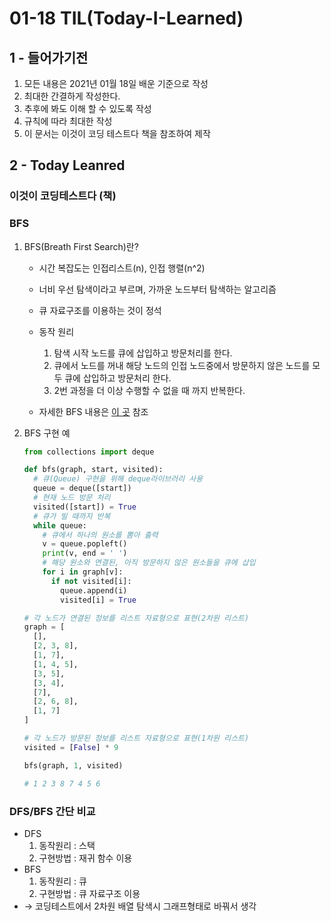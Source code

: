 01-18 TIL(Today-I-Learned)
==================

1 - 들어가기전  
-------------------
1. 모든 내용은 2021년 01월 18일 배운 기준으로 작성 
2. 최대한 간결하게 작성한다. 
3. 추후에 봐도 이해 할 수 있도록 작성
4. 규칙에 따라 최대한 작성 
5. 이 문서는 이것이 코딩 테스트다 책을 참조하여 제작

2 - Today Leanred
--------------------------
###  이것이 코딩테스트다 (책)

### BFS

1. BFS(Breath First Search)란?
    - 시간 복잡도는 인접리스트(n), 인접 행렬(n^2)
    - 너비 우선 탐색이라고 부르며, 가까운 노드부터 탐색하는 알고리즘
    - 큐 자료구조를 이용하는 것이 정석
    - 동작 원리
        1. 탐색 시작 노드를 큐에 삽입하고 방문처리를 한다.
        2. 큐에서 노드를 꺼내 해당 노드의 인접 노드중에서 방문하지 않은 노드를 모두 큐에 삽입하고
        방문처리 한다.
        3. 2번 과정을 더 이상 수행할 수 없을 때 까지 반복한다. 

    - 자세한 BFS 내용은 [이 곳](https://gmlwjd9405.github.io/2018/08/15/algorithm-bfs.html) 참조

2. BFS 구현 예

    ```python
    from collections import deque

    def bfs(graph, start, visited):
      # 큐(Queue) 구현을 위해 deque라이브러리 사용
      queue = deque([start])
      # 현재 노드 방문 처리
      visited([start]) = True 
      # 큐가 빌 때까지 반복
      while queue:
        # 큐에서 하나의 원소를 뽐아 출력
        v = queue.popleft()
        print(v, end = ' ')
        # 해당 원소와 연결된, 아직 방문하지 않은 원소들을 큐에 삽입
        for i in graph[v]:
          if not visited[i]:
            queue.append(i)
            visited[i] = True

    # 각 노드가 연결된 정보를 리스트 자료형으로 표현(2차원 리스트)
    graph = [
      [],
      [2, 3, 8],
      [1, 7],
      [1, 4, 5],
      [3, 5],
      [3, 4],
      [7],
      [2, 6, 8],
      [1, 7]
    ]

    # 각 노드가 방문된 정보를 리스트 자료형으로 표현(1차원 리스트)
    visited = [False] * 9

    bfs(graph, 1, visited)

    # 1 2 3 8 7 4 5 6
    ```

### DFS/BFS 간단 비교

- DFS
    1. 동작원리 : 스택
    2. 구현방법 : 재귀 함수 이용
- BFS
    1. 동작원리 : 큐
    2. 구현방법 : 큐 자료구조 이용
- → 코딩테스트에서 2차원 배열 탐색시 그래프형태로 바꿔서 생각